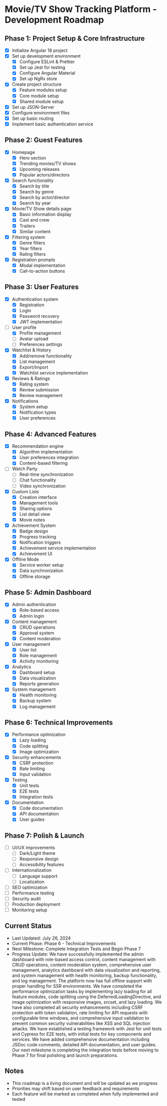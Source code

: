 # Movie/TV Show Tracking Platform - Development Roadmap

## Phase 1: Project Setup & Core Infrastructure
- [x] Initialize Angular 18 project
- [x] Set up development environment
  - [x] Configure ESLint & Prettier
  - [x] Set up Jest for testing
  - [x] Configure Angular Material
  - [x] Set up NgRx store
- [x] Create project structure
  - [x] Feature modules setup
  - [x] Core module setup
  - [x] Shared module setup
- [x] Set up JSON-Server
- [x] Configure environment files
- [x] Set up basic routing
- [x] Implement basic authentication service

## Phase 2: Guest Features
- [x] Homepage
  - [x] Hero section
  - [x] Trending movies/TV shows
  - [x] Upcoming releases
  - [x] Popular actors/directors
- [x] Search functionality
  - [x] Search by title
  - [x] Search by genre
  - [x] Search by actor/director
  - [x] Search by year
- [x] Movie/TV Show details page
  - [x] Basic information display
  - [x] Cast and crew
  - [x] Trailers
  - [x] Similar content
- [x] Filtering system
  - [x] Genre filters
  - [x] Year filters
  - [x] Rating filters
- [x] Registration prompts
  - [x] Modal implementation
  - [x] Call-to-action buttons

## Phase 3: User Features
- [x] Authentication system
  - [x] Registration
  - [x] Login
  - [x] Password recovery
  - [x] JWT implementation
- [ ] User profile
  - [x] Profile management
  - [ ] Avatar upload
  - [ ] Preferences settings
- [x] Watchlist & History
  - [x] Add/remove functionality
  - [x] List management
  - [x] Export/Import
  - [x] Watchlist service implementation
- [x] Reviews & Ratings
  - [x] Rating system
  - [x] Review submission
  - [x] Review management
- [x] Notifications
  - [x] System setup
  - [x] Notification types
  - [x] User preferences

## Phase 4: Advanced Features
- [x] Recommendation engine
  - [x] Algorithm implementation
  - [x] User preferences integration
  - [x] Content-based filtering
- [ ] Watch Party
  - [ ] Real-time synchronization
  - [ ] Chat functionality
  - [ ] Video synchronization
- [x] Custom Lists
  - [x] Creation interface
  - [x] Management tools
  - [x] Sharing options
  - [x] List detail view
  - [x] Movie notes
- [x] Achievement System
  - [x] Badge design
  - [x] Progress tracking
  - [x] Notification triggers
  - [x] Achievement service implementation
  - [x] Achievement UI
- [x] Offline Mode
  - [x] Service worker setup
  - [x] Data synchronization
  - [x] Offline storage

## Phase 5: Admin Dashboard
- [x] Admin authentication
  - [x] Role-based access
  - [x] Admin login
- [x] Content management
  - [x] CRUD operations
  - [x] Approval system
  - [x] Content moderation
- [x] User management
  - [x] User list
  - [x] Role management
  - [x] Activity monitoring
- [x] Analytics
  - [x] Dashboard setup
  - [x] Data visualization
  - [x] Reports generation
- [x] System management
  - [x] Health monitoring
  - [x] Backup system
  - [x] Log management

## Phase 6: Technical Improvements
- [x] Performance optimization
  - [x] Lazy loading
  - [x] Code splitting
  - [x] Image optimization
- [x] Security enhancements
  - [x] CSRF protection
  - [x] Rate limiting
  - [x] Input validation
- [x] Testing
  - [x] Unit tests
  - [x] E2E tests
  - [x] Integration tests
- [x] Documentation
  - [x] Code documentation
  - [x] API documentation
  - [x] User guides

## Phase 7: Polish & Launch
- [ ] UI/UX improvements
  - [ ] Dark/Light theme
  - [ ] Responsive design
  - [ ] Accessibility features
- [ ] Internationalization
  - [ ] Language support
  - [ ] Localization
- [ ] SEO optimization
- [ ] Performance testing
- [ ] Security audit
- [ ] Production deployment
- [ ] Monitoring setup

## Current Status
- Last Updated: July 26, 2024
- Current Phase: Phase 6 - Technical Improvements
- Next Milestone: Complete Integration Tests and Begin Phase 7
- Progress Update: We have successfully implemented the admin dashboard with role-based access control, content management with CRUD operations, content moderation system, comprehensive user management, analytics dashboard with data visualization and reporting, and system management with health monitoring, backup functionality, and log management. The platform now has full offline support with proper handling for SSR environments. We have completed the performance optimization tasks by implementing lazy loading for all feature modules, code splitting using the DeferredLoadingDirective, and image optimization with responsive images, srcset, and lazy loading. We have also completed all security enhancements including CSRF protection with token validation, rate limiting for API requests with configurable time windows, and comprehensive input validation to prevent common security vulnerabilities like XSS and SQL injection attacks. We have established a testing framework with Jest for unit tests and Cypress for E2E tests, with initial tests for key components and services. We have added comprehensive documentation including JSDoc code comments, detailed API documentation, and user guides. Our next milestone is completing the integration tests before moving to Phase 7 for final polishing and launch preparations.

## Notes
- This roadmap is a living document and will be updated as we progress
- Priorities may shift based on user feedback and requirements
- Each feature will be marked as completed when fully implemented and tested 